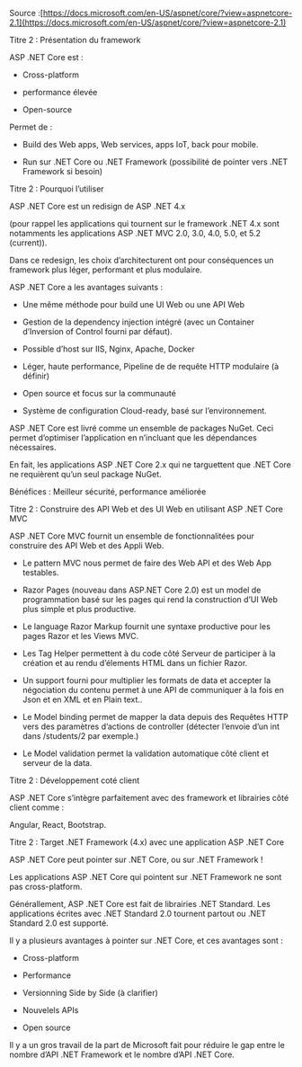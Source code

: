 Source :[https://docs.microsoft.com/en-US/aspnet/core/?view=aspnetcore-2.1](https://docs.microsoft.com/en-US/aspnet/core/?view=aspnetcore-2.1)

  


  


Titre 2 : Présentation du framework

  


ASP .NET Core est :

* Cross-platform

* performance élevée

* Open-source

Permet de :

* Build des Web apps, Web services, apps IoT, back pour mobile.

* Run sur .NET Core ou .NET Framework \(possibilité de pointer vers .NET Framework si besoin\)

  


Titre 2 : Pourquoi l’utiliser

ASP .NET Core est un redisign de ASP .NET 4.x

\(pour rappel les applications qui tournent sur le framework .NET 4.x sont notamments les applications ASP .NET MVC 2.0, 3.0, 4.0, 5.0, et 5.2 \(current\)\).

  


Dans ce redesign, les choix d’architecturent ont pour conséquences un framework plus léger, performant et plus modulaire.

ASP .NET Core a les avantages suivants :

* Une même méthode pour build une UI Web ou une API Web

* Gestion de la dependency injection intégré \(avec un Container d’Inversion of Control fourni par défaut\).

* Possible d’host sur IIS, Nginx, Apache, Docker

* Léger, haute performance, Pipeline de de requête HTTP modulaire \(à définir\)

* Open source et focus sur la communauté

* Système de configuration Cloud-ready, basé sur l’environnement.

  


ASP .NET Core est livré comme un ensemble de packages NuGet. Ceci permet d’optimiser l’application en n’incluant que les dépendances nécessaires.

En fait, les applications ASP .NET Core 2.x qui ne targuettent que .NET Core ne requièrent qu’un seul package NuGet.

Bénéfices : Meilleur sécurité, performance améliorée

  


Titre 2 : Construire des API Web et des UI Web en utilisant ASP .NET Core MVC

  


ASP .NET Core MVC fournit un ensemble de fonctionnalitées pour construire des API Web et des Appli Web.

  


* Le pattern MVC nous permet de faire des Web API et des Web App testables.

* Razor Pages \(nouveau dans ASP.NET Core 2.0\) est un model de programmation basé sur les pages qui rend la construction d’UI Web plus simple et plus productive.

* Le language Razor Markup fournit une syntaxe productive pour les pages Razor et les Views MVC.

* Les Tag Helper permettent à du code côté Serveur de participer à la création et au rendu d’élements HTML dans un fichier Razor.

* Un support fourni pour multiplier les formats de data et accepter la négociation du contenu permet à une API de communiquer à la fois en Json et en XML et en Plain text..

* Le Model binding permet de mapper la data depuis des Requêtes HTTP vers des paramètres d’actions de controller \(détecter l’envoie d’un int dans /students/2 par exemple.\)

* Le Model validation permet la validation automatique côté client et serveur de la data.

  


Titre 2 : Développement coté client

  


ASP .NET Core s’intègre parfaitement avec des framework et librairies côté client comme :

Angular, React, Bootstrap.

  


Titre 2 : Target .NET Framework \(4.x\) avec une application ASP .NET Core

  


ASP .NET Core peut pointer sur .NET Core, ou sur .NET Framework !

Les applications ASP .NET Core qui pointent sur .NET Framework ne sont pas cross-platform.

  


Générallement, ASP .NET Core est fait de librairies .NET Standard. Les applications écrites avec .NET Standard 2.0 tournent partout ou .NET Standard 2.0 est supporté.

Il y a plusieurs avantages à pointer sur .NET Core, et ces avantages sont :

* Cross-platform

* Performance

* Versionning Side by Side \(à clarifier\)

* Nouvelels APIs

* Open source

Il y a un gros travail de la part de Microsoft fait pour réduire le gap entre le nombre d’API .NET Framework et le nombre d’API .NET Core.

  


